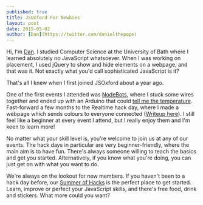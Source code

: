 ```yaml
---
published: true
title: JSOxford For Newbies
layout: post
date: 2015-05-02
author: [Dan](https://twitter.com/danielthepope)
---
```


Hi, I'm [Dan](https://twitter.com/danielthepope). I studied Computer Science at the University of Bath where I learned absolutely no JavaScript whatsoever. When I was working on placement, I used jQuery to show and hide elements on a webpage, and that was it. Not exactly what you'd call sophisticated JavaScript is it?

That's all I knew when I first joined JSOxford about a year ago.

One of the first events I attended was [NodeBots](http://nodebots.io/), where I stuck some wires together and ended up with an Arduino that could [tell me the temperature](https://twitter.com/danielthepope/status/503219737527336960/photo/1). Fast-forward a few months to the Realtime hack day, where I made a webpage which sends colours to everyone connected ([Writeup here](https://danielthepope.wordpress.com/2015/04/12/realtime-hacking-with-jsoxford/)). I still feel like a beginner at every event I attend, but I really enjoy them and I'm keen to learn more!

No matter what your skill level is, you're welcome to join us at any of our events. The hack days in particular are very beginner-friendly, where the main aim is to have fun. There's always someone willing to teach the basics and get you started. Alternatively, if you know what you're doing, you can just get on with what you want to do.

We're always on the lookout for new members. If you haven't been to a hack day before, our [Summer of Hacks](http://summerofhacks.io) is the perfect place to get started. Learn, improve or perfect your JavaScript skills, and there's free food, drink and stickers. What more could you want?
